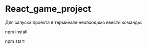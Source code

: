 # React_game_project

Для запуска проекта в терминале необходимо ввести команды:  

npm install  

npm start
